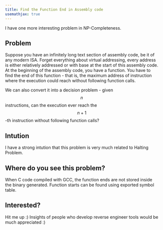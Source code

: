 ```yaml
---
title: Find the Function End in Assembly code
usemathjax: true
---
```


I have one more interesting problem in NP-Completeness.

## Problem

Suppose you have an infinitely long text section of assembly code, be it of any modern ISA. Forget everything about virtual addressing, every address is either relatively addressed or with base at the start of this assembly code. At the beginning of the assembly code, you have a function. You have to find the end of this function - that is, the maximum address of instruction where the execution could reach without following function calls.

We can also convert it into a decision problem - given $$n$$ instructions, can the execution ever reach the $$n+1$$-th instruction without following function calls?

## Intution

I have a strong intution that this problem is very much related to Halting Problem.

## Where do you see this problem?

When C code compiled with GCC, the function ends are not stored inside the binary generated. Function starts can be found using exported symbol table.

## Interested?

Hit me up :) Insights of people who develop reverse engineer tools would be much appreciated :)

